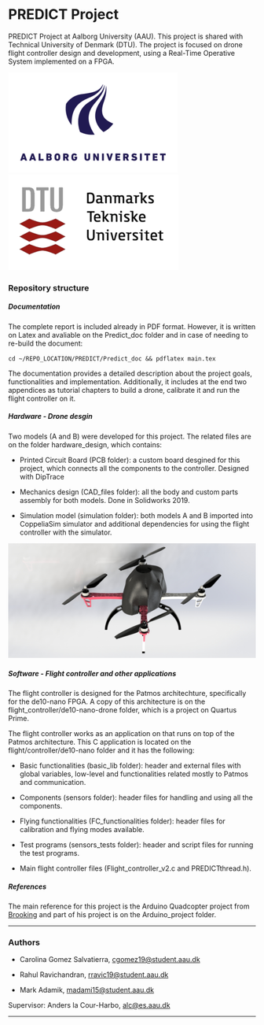 # PREDICT Project #

PREDICT Project at Aalborg University (AAU). This project is shared with Technical University of Denmark (DTU).
The project is focused on drone flight controller design and development, using a Real-Time Operative System implemented on a FPGA.

![](Bash_cmmd/info/aau_logo.png) ![](Bash_cmmd/info/dtu_logo.png)



### Repository structure ###


##### Documentation #####

The complete report is included already in PDF format. However, it is written on Latex and avaliable on the Predict_doc folder and in case of needing to re-build the document:

```
cd ~/REPO_LOCATION/PREDICT/Predict_doc && pdflatex main.tex
```

The documentation provides a detailed description about the project goals, functionalities and implementation. Additionally, it includes at the end two appendices as tutorial chapters to build a drone, calibrate it and run the flight controller on it.


##### Hardware - Drone desgin #####

Two models (A and B) were developed for this project. The related files are on the folder hardware_design, which contains:

* Printed Circuit Board (PCB folder): a custom board desgined for this project, which connects all the components to the controller. Designed with DipTrace

* Mechanics design (CAD_files folder): all the body and custom parts assembly for both models. Done in Solidworks 2019.

* Simulation model (simulation folder): both models A and B imported into CoppeliaSim simulator and additional dependencies for using the flight controller with the simulator.

![](hardware_design/renderings/render_assemblyB.jpg)


##### Software - Flight controller and other applications #####

The flight controller is designed for the Patmos architechture, specifically for the de10-nano FPGA. A copy of this architecture is on the flight_controller/de10-nano-drone folder, which is a project on Quartus Prime.

The flight controller works as an application on that runs on top of the Patmos architecture. This C application is located on the flight/controller/de10-nano folder and it has the following:

* Basic functionalities (basic_lib folder): header and external files with global variables, low-level and functionalities related mostly to Patmos and communication.

* Components (sensors folder): header files for handling and using all the components.

* Flying functionalities (FC_functionalities folder): header files for calibration and flying modes available.

* Test programs (sensors_tests folder): header and script files for running the test programs.

* Main flight controller files (Flight_controller_v2.c and PREDICTthread.h).


##### References #####

The main reference for this project is the Arduino Quadcopter project from [Brooking](http://www.brokking.net/ymfc-32_main.html) and part of his project is on the Arduino_project folder.


-----------------------------------------------

### Authors ####

* Carolina Gomez Salvatierra, cgomez19@student.aau.dk

* Rahul Ravichandran, rravic19@student.aau.dk

* Mark Adamik, madami15@student.aau.dk

Supervisor: Anders la Cour-Harbo, alc@es.aau.dk

-----------------------------------------------
